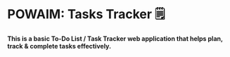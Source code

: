 # POWAIM: Tasks Tracker 🗒️

**This is a basic To-Do List / Task Tracker web application that helps plan, track & complete tasks effectively.**
